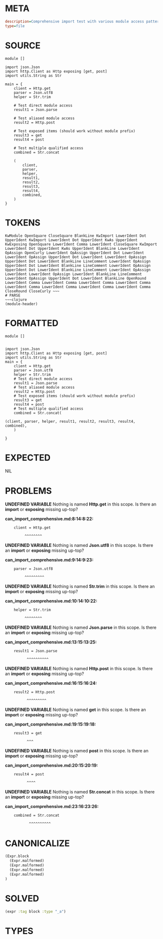 # META
~~~ini
description=Comprehensive import test with various module access patterns
type=file
~~~
# SOURCE
~~~roc
module []

import json.Json
import http.Client as Http exposing [get, post]
import utils.String as Str

main = {
    client = Http.get
    parser = Json.utf8
    helper = Str.trim

    # Test direct module access
    result1 = Json.parse

    # Test aliased module access
    result2 = Http.post

    # Test exposed items (should work without module prefix)
    result3 = get
    result4 = post

    # Test multiple qualified access
    combined = Str.concat

    (
        client,
        parser,
        helper,
        result1,
        result2,
        result3,
        result4,
        combined,
    )
}
~~~
# TOKENS
~~~text
KwModule OpenSquare CloseSquare BlankLine KwImport LowerIdent Dot UpperIdent KwImport LowerIdent Dot UpperIdent KwAs UpperIdent KwExposing OpenSquare LowerIdent Comma LowerIdent CloseSquare KwImport LowerIdent Dot UpperIdent KwAs UpperIdent BlankLine LowerIdent OpAssign OpenCurly LowerIdent OpAssign UpperIdent Dot LowerIdent LowerIdent OpAssign UpperIdent Dot LowerIdent LowerIdent OpAssign UpperIdent Dot LowerIdent BlankLine LineComment LowerIdent OpAssign UpperIdent Dot LowerIdent BlankLine LineComment LowerIdent OpAssign UpperIdent Dot LowerIdent BlankLine LineComment LowerIdent OpAssign LowerIdent LowerIdent OpAssign LowerIdent BlankLine LineComment LowerIdent OpAssign UpperIdent Dot LowerIdent BlankLine OpenRound LowerIdent Comma LowerIdent Comma LowerIdent Comma LowerIdent Comma LowerIdent Comma LowerIdent Comma LowerIdent Comma LowerIdent Comma CloseRound CloseCurly ~~~
# PARSE
~~~clojure
(module-header)
~~~
# FORMATTED
~~~roc
module []


import json.Json
import http.Client as Http exposing [get, post]
import utils.String as Str
main = {
	client = Http.get
	parser = Json.utf8
	helper = Str.trim
	# Test direct module access
	result1 = Json.parse
	# Test aliased module access
	result2 = Http.post
	# Test exposed items (should work without module prefix)
	result3 = get
	result4 = post
	# Test multiple qualified access
	combined = Str.concat(
		
(client, parser, helper, result1, result2, result3, result4, combined),
	)

}
~~~
# EXPECTED
NIL
# PROBLEMS
**UNDEFINED VARIABLE**
Nothing is named **Http.get** in this scope.
Is there an **import** or **exposing** missing up-top?

**can_import_comprehensive.md:8:14:8:22:**
```roc
    client = Http.get
```
             ^^^^^^^^


**UNDEFINED VARIABLE**
Nothing is named **Json.utf8** in this scope.
Is there an **import** or **exposing** missing up-top?

**can_import_comprehensive.md:9:14:9:23:**
```roc
    parser = Json.utf8
```
             ^^^^^^^^^


**UNDEFINED VARIABLE**
Nothing is named **Str.trim** in this scope.
Is there an **import** or **exposing** missing up-top?

**can_import_comprehensive.md:10:14:10:22:**
```roc
    helper = Str.trim
```
             ^^^^^^^^


**UNDEFINED VARIABLE**
Nothing is named **Json.parse** in this scope.
Is there an **import** or **exposing** missing up-top?

**can_import_comprehensive.md:13:15:13:25:**
```roc
    result1 = Json.parse
```
              ^^^^^^^^^^


**UNDEFINED VARIABLE**
Nothing is named **Http.post** in this scope.
Is there an **import** or **exposing** missing up-top?

**can_import_comprehensive.md:16:15:16:24:**
```roc
    result2 = Http.post
```
              ^^^^^^^^^


**UNDEFINED VARIABLE**
Nothing is named **get** in this scope.
Is there an **import** or **exposing** missing up-top?

**can_import_comprehensive.md:19:15:19:18:**
```roc
    result3 = get
```
              ^^^


**UNDEFINED VARIABLE**
Nothing is named **post** in this scope.
Is there an **import** or **exposing** missing up-top?

**can_import_comprehensive.md:20:15:20:19:**
```roc
    result4 = post
```
              ^^^^


**UNDEFINED VARIABLE**
Nothing is named **Str.concat** in this scope.
Is there an **import** or **exposing** missing up-top?

**can_import_comprehensive.md:23:16:23:26:**
```roc
    combined = Str.concat
```
               ^^^^^^^^^^


# CANONICALIZE
~~~clojure
(Expr.block
  (Expr.malformed)
  (Expr.malformed)
  (Expr.malformed)
  (Expr.malformed)
)
~~~
# SOLVED
~~~clojure
(expr :tag block :type "_a")
~~~
# TYPES
~~~roc
~~~
